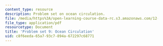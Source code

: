 ```yaml
---
content_type: resource
description: Problem set on ocean circulation.
file: /media/https%3A/open-learning-course-data-rc.s3.amazonaws.com/12-003-atmosphere-ocean-and-climate-dynamics-fall-2008/c8f6eeda65a793c7894a672297c68771_homework9.pdf
file_type: application/pdf
resourcetype: Document
title: 'Problem set 9: Ocean Circulation'
uid: c8f6eeda-65a7-93c7-894a-672297c68771
---
```

